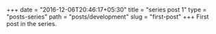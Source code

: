 +++
date = "2016-12-06T20:46:17+05:30"
title = "series post 1"
type = "posts-series"
path = "posts/development"
slug = "first-post"
+++
First post in the series.
